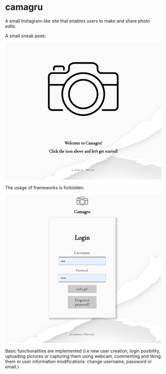 # camagru

A small Instagram-like site that enables users to make and share photo edits. 

A small sneak peek:

![This is an image](https://github.com/acamaras0/camagru/blob/main/screenshots/9.png)

The usage of frameworks is forbidden.

![This is an image](https://github.com/acamaras0/camagru/blob/main/screenshots/10.png)

Basic functionalities are implemented (i.e new user creation, login posibility, uploading pictures or capturing them using webcam, commenting and liking them or user information modifications: change username, password or email.)